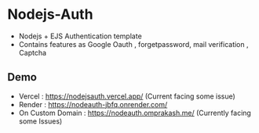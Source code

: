 # Nodejs-Auth 
- Nodejs + EJS Authentication template
- Contains features as Google Oauth , forgetpassword, mail verification , Captcha
## Demo
- Vercel : https://nodejsauth.vercel.app/ (Current facing some issue)
- Render : https://nodeauth-jbfq.onrender.com/
- On Custom Domain : https://nodeauth.omprakash.me/ (Currently facing some Issues)
